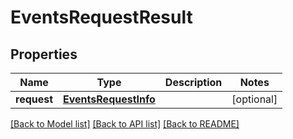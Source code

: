 # EventsRequestResult

## Properties
Name | Type | Description | Notes
------------ | ------------- | ------------- | -------------
**request** | [**EventsRequestInfo**](EventsRequestInfo.md) |  | [optional] 

[[Back to Model list]](../README.md#documentation-for-models) [[Back to API list]](../README.md#documentation-for-api-endpoints) [[Back to README]](../README.md)


